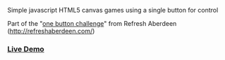 Simple javascript HTML5 canvas games using a single button for control

Part of the "[one button challenge](https://i3.createsend1.com/ti/j/92/5A5/B72/091834/images/onebutton.jpg)" from Refresh Aberdeen (http://refreshaberdeen.com/)

### [Live Demo](https://onebutton.btk.scot/?game=tux)
